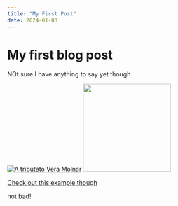 ```yaml
---
title: "My First Post"
date: 2024-01-03
---
```

# My first blog post
NOt sure I have anything to say yet though

[![A tributeto Vera Molnar](/myCodingPortfolioTest/images/veraMolnar.png "An image of my Vera Molnar homage")](https://cranbim.github.io/myCodingPortfolioTest/creativeCode/gen24-05-VeraMolnar/index.html)
<img src="/myCodingPortfolioTest/images/veraMolnar.png" width="200">

[Check out this example though](https://cranbim.github.io/myCodingPortfolioTest/creativeCode/gen24-05-VeraMolnar/index.html)

not bad!
